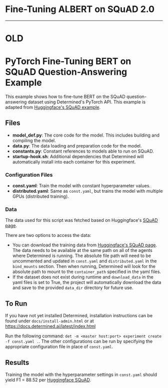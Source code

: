 # Fine-Tuning ALBERT on SQuAD 2.0




---
# OLD
# PyTorch Fine-Tuning BERT on SQuAD Question-Answering Example

This example shows how to fine-tune BERT on the SQuAD question-answering dataset using
Determined's PyTorch API. This example is adapted from [Huggingface's SQuAD
example](https://github.com/huggingface/transformers/blob/master/examples/question-answering/run_squad.py).

## Files
* **model_def.py**: The core code for the model. This includes building and compiling the model.
* **data.py**: The data loading and preparation code for the model.
* **constants.py**: Constant references to models able to run on SQuAD.
* **startup-hook.sh**: Additional dependencies that Determined will automatically install into each container for this experiment.

### Configuration Files
* **const.yaml**: Train the model with constant hyperparameter values.
* **distributed.yaml**: Same as `const.yaml`, but trains the model with multiple GPUs (distributed training).

### Data
The data used for this script was fetched based on Huggingface's [SQuAD page](https://github.com/huggingface/transformers/tree/master/examples/question-answering).

There are two options to access the data:

* You can download the training data from [Huggingface's SQuAD page](https://github.com/huggingface/transformers/tree/master/examples/question-answering). The data needs to be available at the same path on all of the agents where Determined is running. The absolute file path will need to be uncommented and updated in `const.yaml` and `distributed.yaml` in the `bind_mounts` section. Then when running, Determined will look for the absolute path to mount to the `container_path` specified in the yaml files.
* If the dataset does not exist during runtime and `download_data` in the yaml files is set to True, the project will automatically download the data and save to the provided `data_dir` directory for future use.

## To Run
If you have not yet installed Determined, installation instructions can be found
under `docs/install-admin.html` or at https://docs.determined.ai/latest/index.html

Run the following command: `det -m <master host:port> experiment create -f
const.yaml .`. The other configurations can be run by specifying the appropriate
configuration file in place of `const.yaml`.

## Results
Training the model with the hyperparameter settings in `const.yaml` should yield
F1 = 88.52 per [Huggingface SQuAD](https://github.com/huggingface/transformers/tree/master/examples/question-answering).

